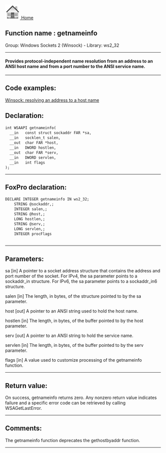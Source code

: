[<img src="../../images/home.png"> Home ](https://github.com/VFPX/Win32API)  

## Function name : getnameinfo
Group: Windows Sockets 2 (Winsock) - Library: ws2_32    
***  


#### Provides protocol-independent name resolution from an address to an ANSI host name and from a port number to the ANSI service name.
***  


## Code examples:
[Winsock: resolving an address to a host name](../../samples/sample_570.md)  

## Declaration:
```foxpro  
int WSAAPI getnameinfo(
  __in   const struct sockaddr FAR *sa,
  __in   socklen_t salen,
  __out  char FAR *host,
  __in   DWORD hostlen,
  __out  char FAR *serv,
  __in   DWORD servlen,
  __in   int flags
);  
```  
***  


## FoxPro declaration:
```foxpro  
DECLARE INTEGER getnameinfo IN ws2_32;
	STRING @sockaddr,;
	INTEGER salen,;
	STRING @host,;
	LONG hostlen,;
	STRING @serv,;
	LONG servlen,;
	INTEGER procFlags
  
```  
***  


## Parameters:
sa [in]
A pointer to a socket address structure that contains the address and port number of the socket. For IPv4, the sa parameter points to a sockaddr_in structure. For IPv6, the sa parameter points to a sockaddr_in6 structure.

salen [in]
The length, in bytes, of the structure pointed to by the sa parameter.

host [out]
A pointer to an ANSI string used to hold the host name. 

hostlen [in]
The length, in bytes, of the buffer pointed to by the host parameter. 

serv [out]
A pointer to an ANSI string to hold the service name. 

servlen [in]
The length, in bytes, of the buffer pointed to by the serv parameter.

flags [in]
A value used to customize processing of the getnameinfo function.  
***  


## Return value:
On success, getnameinfo returns zero. Any nonzero return value indicates failure and a specific error code can be retrieved by calling WSAGetLastError.  
***  


## Comments:
The getnameinfo function deprecates the gethostbyaddr function.  
  
***  

